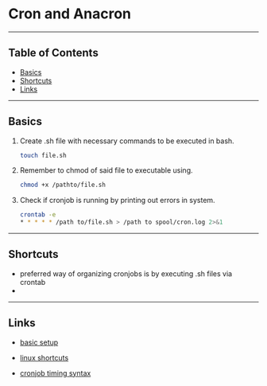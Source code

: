 # Cron and Anacron

---

## Table of Contents

- [Basics](#basics)
- [Shortcuts](#shortcuts)
- [Links](#links)

---

## Basics

1. Create .sh file with necessary commands to be executed in bash.
    ```bash
    touch file.sh
    ```
2. Remember to chmod of said file to executable using.
    ```bash
    chmod +x /pathto/file.sh
    ```

3. Check if cronjob is running by printing out errors in system.
    ```bash
    crontab -e
    * * * * * /path to/file.sh > /path to spool/cron.log 2>&1
    ```
--- 
## Shortcuts

- preferred way of organizing cronjobs is by executing .sh files via crontab
- 

---
## Links

- [basic setup](https://www.digitalocean.com/community/tutorials/how-to-schedule-routine-tasks-with-cron-and-anacron-on-a-vps)

 - [linux shortcuts](https://www.digitalocean.com/community/tutorials/linux-commands)

 - [cronjob timing syntax](https://www.thegeekdiary.com/10-useful-cron-examples-to-schedule-jobs-in-linux/)
